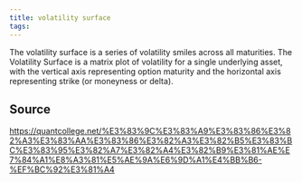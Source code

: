 ```yaml
---
title: volatility surface
tags: 
---
```


The volatility surface is a series of volatility smiles across all maturities. The Volatility Surface is a matrix plot of volatility for a single underlying asset, with the vertical axis representing option maturity and the horizontal axis representing strike (or moneyness or delta).

## Source
https://quantcollege.net/%E3%83%9C%E3%83%A9%E3%83%86%E3%82%A3%E3%83%AA%E3%83%86%E3%82%A3%E3%82%B5%E3%83%BC%E3%83%95%E3%82%A7%E3%82%A4%E3%82%B9%E3%81%AE%E7%84%A1%E8%A3%81%E5%AE%9A%E6%9D%A1%E4%BB%B6-%EF%BC%92%E3%81%A4